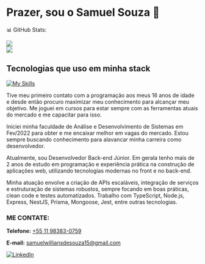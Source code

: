
# Prazer, sou o Samuel Souza 👋

📊 GitHub Stats:
<!--![](https://github-readme-stats.vercel.app/api?username=enzobsoares&theme=react&hide_border=true&include_all_commits=false&count_private=false)<br/>-->
![](https://github-readme-streak-stats.herokuapp.com/?user=samuelwsouza&theme=react&hide_border=true)<br/>
![](https://github-readme-stats.vercel.app/api/top-langs/?username=samuelwsouza&theme=react&hide_border=true&include_all_commits=false&count_private=false&layout=compact)

## Tecnologias que uso em minha stack

[![My Skills](https://skillicons.dev/icons?i=nodejs,js,ts,react,java,spring,styledcomponents,tailwind,php,mysql,postgres,html,css)](https://skillicons.dev)

Tive meu primeiro contato com a programação aos meus 16 anos de idade e desde então procuro maximizar meu conhecimento para alcançar meu objetivo.
Me joguei em cursos para estar sempre com as ferramentas atuais do mercado e me capacitar para isso.

Iniciei minha faculdade de Análise e Desenvolvimento de Sistemas em Fev/2022 para obter e me encaixar melhor em vagas do mercado. Estou sempre buscando
conhecimento para alavancar minha carreira como desenvolvedor.

Atualmente, sou Desenvolvedor Back-end Júnior. Em gerala tenho mais de 2 anos de estudo em programação e experiência prática na construção de aplicações web, utilizando tecnologias modernas no front e no back-end.

Minha atuação envolve a criação de APIs escaláveis, integração de serviços e estruturação de sistemas robustos, sempre focando em boas práticas, clean code e testes automatizados. Trabalho com TypeScript, Node.js, Express, NestJS, Prisma, Mongoose, Jest, entre outras tecnologias.

### ME CONTATE:
<p><strong>Telefone:</strong> <a href="tel:+5511983830759">+55 11 98383-0759</a></p>
<p><strong>E-mail:</strong> <a href="mailto:samuelwilliansdesouza15@gmail.com">samuelwilliansdesouza15@gmail.com</a></p>

[![LinkedIn](https://img.shields.io/badge/LinkedIn-0077B5?style=for-the-badge&logo=linkedin&logoColor=white)](https://www.linkedin.com/in/samuel-willians-de-souza-444a6a1b4//)
